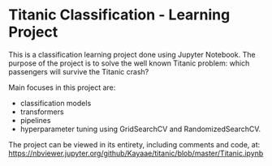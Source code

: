 # Titanic Classification - Learning Project

This is a classification learning project done using Jupyter Notebook. The purpose of the project is to solve the well known Titanic problem: which passengers will survive the Titanic crash?

Main focuses in this project are:
- classification models
- transformers
- pipelines
- hyperparameter tuning using GridSearchCV and RandomizedSearchCV. 

The project can be viewed in its entirety, including comments and code, at: https://nbviewer.jupyter.org/github/Kayaae/titanic/blob/master/Titanic.ipynb
